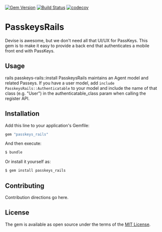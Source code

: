 [![Gem Version](https://badge.fury.io/rb/passkeys-rails.svg)](https://badge.fury.io/rb/passkeys-rails)
[![Build Status](https://app.travis-ci.com/alliedcode/passkeys-rails.svg?branch=main)](https://travis-ci.org/alliedcode/passkeys-rails)
[![codecov](https://codecov.io/gh/alliedcode/passkeys-rails/branch/main/graph/badge.svg?token=UHSNJDUL21)](https://codecov.io/gh/alliedcode/passkeys-rails)

# PasskeysRails
Devise is awesome, but we don't need all that UI/UX for PassKeys.  This gem is to make it easy to provide a back end that authenticates a mobile front end with PassKeys.

## Usage
rails passkeys-rails::install
PasskeysRails maintains an Agent model and related Passeys.  If you have a user model, add `include PasskeysRails::Authenticatable` to your model and include the name of that class (e.g. "User") in the authenticatable_class param when calling the register API.

## Installation
Add this line to your application's Gemfile:

```ruby
gem "passkeys_rails"
```

And then execute:
```bash
$ bundle
```

Or install it yourself as:
```bash
$ gem install passkeys_rails
```

## Contributing
Contribution directions go here.

## License
The gem is available as open source under the terms of the [MIT License](https://opensource.org/licenses/MIT).

